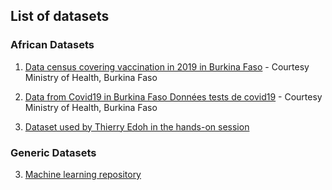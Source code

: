 ## List of datasets 

### African Datasets
1. [Data census covering vaccination in 2019 in Burkina Faso](https://drive.google.com/file/d/165IxqtvvRpo4tKrt-H4jSHbEn56bRWyM/view?usp=sharing) - Courtesy Ministry of Health, Burkina Faso

2. [Data from Covid19 in Burkina Faso Données tests de covid19](https://drive.google.com/file/d/1wvv_drq5ZTy2UT9Md2T-Q5l9Hn15kcAd/view?usp=sharing) - Courtesy Ministry of Health, Burkina Faso
   
3. [Dataset used by Thierry Edoh in the hands-on session](https://data.mendeley.com/datasets/9jc7ckv5jy/4)

### Generic Datasets
3. [Machine learning repository](https://archive.ics.uci.edu/ml/index.php)